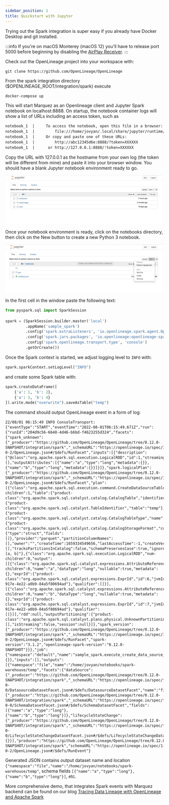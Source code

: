 ```yaml
---
sidebar_position: 1
title: Quickstart with Jupyter
---
```


Trying out the Spark integration is super easy if you already have Docker Desktop and git installed. 

:::info
If you're on macOS Monterey (macOS 12) you'll have to release port 5000 before beginning by disabling the [AirPlay Receiver](https://developer.apple.com/forums/thread/682332).
:::

Check out the OpenLineage project into your workspace with:
```
git clone https://github.com/OpenLineage/OpenLineage
```

From the spark integration directory ($OPENLINEAGE_ROOT/integration/spark) execute
```bash
docker-compose up
```
This will start Marquez as an Openlineage client and Jupyter Spark notebook on localhost:8888. On startup, the notebook container logs will show a list of URLs
including an access token, such as
```bash
notebook_1  |     To access the notebook, open this file in a browser:
notebook_1  |         file:///home/jovyan/.local/share/jupyter/runtime/nbserver-9-open.html
notebook_1  |     Or copy and paste one of these URLs:
notebook_1  |         http://abc12345d6e:8888/?token=XXXXXX
notebook_1  |      or http://127.0.0.1:8888/?token=XXXXXX
```

Copy the URL with 127.0.0.1 as the hostname from your own log (the token will be different from mine) and paste it into your browser window. You should have a blank Jupyter notebook environment ready to go.

![image](jupyter_home.png)

Once your notebook environment is ready, click on the notebooks directory, then click on the New button to create a new Python 3 notebook.

![image](jupyter_new_notebook.png)

In the first cell in the window paste the following text:

```python 
from pyspark.sql import SparkSession

spark = (SparkSession.builder.master('local')
         .appName('sample_spark')
         .config('spark.extraListeners', 'io.openlineage.spark.agent.OpenLineageSparkListener')
         .config('spark.jars.packages', 'io.openlineage:openlineage-spark:1.7.0')
         .config('spark.openlineage.transport.type', 'console')
         .getOrCreate())
```
Once the Spark context is started, we adjust logging level to `INFO` with: 
```python
spark.sparkContext.setLogLevel("INFO")
```
and create some Spark table with:
```python
spark.createDataFrame([
    {'a': 1, 'b': 2},
    {'a': 3, 'b': 4}
]).write.mode("overwrite").saveAsTable("temp")
```

The command should output OpenLineage event in a form of log:
```
22/08/01 06:15:49 INFO ConsoleTransport: {"eventType":"START","eventTime":"2022-08-01T06:15:49.671Z","run":{"runId":"204d9c56-6648-4d46-b6bd-f4623255d324","facets":{"spark_unknown":{"_producer":"https://github.com/OpenLineage/OpenLineage/tree/0.12.0-SNAPSHOT/integration/spark","_schemaURL":"https://openlineage.io/spec/1-0-2/OpenLineage.json#/$defs/RunFacet","inputs":[{"description":{"@class":"org.apache.spark.sql.execution.LogicalRDD","id":1,"streaming":false,"traceEnabled":false,"canonicalizedPlan":false},"inputAttributes":[],"outputAttributes":[{"name":"a","type":"long","metadata":{}},{"name":"b","type":"long","metadata":{}}]}]},"spark.logicalPlan":{"_producer":"https://github.com/OpenLineage/OpenLineage/tree/0.12.0-SNAPSHOT/integration/spark","_schemaURL":"https://openlineage.io/spec/1-0-2/OpenLineage.json#/$defs/RunFacet","plan":[{"class":"org.apache.spark.sql.execution.command.CreateDataSourceTableAsSelectCommand","num-children":1,"table":{"product-class":"org.apache.spark.sql.catalyst.catalog.CatalogTable","identifier":{"product-class":"org.apache.spark.sql.catalyst.TableIdentifier","table":"temp"},"tableType":{"product-class":"org.apache.spark.sql.catalyst.catalog.CatalogTableType","name":"MANAGED"},"storage":{"product-class":"org.apache.spark.sql.catalyst.catalog.CatalogStorageFormat","compressed":false,"properties":null},"schema":{"type":"struct","fields":[]},"provider":"parquet","partitionColumnNames":[],"owner":"","createTime":1659334549656,"lastAccessTime":-1,"createVersion":"","properties":null,"unsupportedFeatures":[],"tracksPartitionsInCatalog":false,"schemaPreservesCase":true,"ignoredProperties":null},"mode":null,"query":0,"outputColumnNames":"[a, b]"},{"class":"org.apache.spark.sql.execution.LogicalRDD","num-children":0,"output":[[{"class":"org.apache.spark.sql.catalyst.expressions.AttributeReference","num-children":0,"name":"a","dataType":"long","nullable":true,"metadata":{},"exprId":{"product-class":"org.apache.spark.sql.catalyst.expressions.ExprId","id":6,"jvmId":"6a1324ac-917e-4e22-a0b9-84a5f80694ad"},"qualifier":[]}],[{"class":"org.apache.spark.sql.catalyst.expressions.AttributeReference","num-children":0,"name":"b","dataType":"long","nullable":true,"metadata":{},"exprId":{"product-class":"org.apache.spark.sql.catalyst.expressions.ExprId","id":7,"jvmId":"6a1324ac-917e-4e22-a0b9-84a5f80694ad"},"qualifier":[]}]],"rdd":null,"outputPartitioning":{"product-class":"org.apache.spark.sql.catalyst.plans.physical.UnknownPartitioning","numPartitions":0},"outputOrdering":[],"isStreaming":false,"session":null}]},"spark_version":{"_producer":"https://github.com/OpenLineage/OpenLineage/tree/0.12.0-SNAPSHOT/integration/spark","_schemaURL":"https://openlineage.io/spec/1-0-2/OpenLineage.json#/$defs/RunFacet","spark-version":"3.1.2","openlineage-spark-version":"0.12.0-SNAPSHOT"}}},"job":{"namespace":"default","name":"sample_spark.execute_create_data_source_table_as_select_command","facets":{}},"inputs":[],"outputs":[{"namespace":"file","name":"/home/jovyan/notebooks/spark-warehouse/temp","facets":{"dataSource":{"_producer":"https://github.com/OpenLineage/OpenLineage/tree/0.12.0-SNAPSHOT/integration/spark","_schemaURL":"https://openlineage.io/spec/facets/1-0-0/DatasourceDatasetFacet.json#/$defs/DatasourceDatasetFacet","name":"file","uri":"file"},"schema":{"_producer":"https://github.com/OpenLineage/OpenLineage/tree/0.12.0-SNAPSHOT/integration/spark","_schemaURL":"https://openlineage.io/spec/facets/1-0-0/SchemaDatasetFacet.json#/$defs/SchemaDatasetFacet","fields":[{"name":"a","type":"long"},{"name":"b","type":"long"}]},"lifecycleStateChange":{"_producer":"https://github.com/OpenLineage/OpenLineage/tree/0.12.0-SNAPSHOT/integration/spark","_schemaURL":"https://openlineage.io/spec/facets/1-0-0/LifecycleStateChangeDatasetFacet.json#/$defs/LifecycleStateChangeDatasetFacet","lifecycleStateChange":"CREATE"}},"outputFacets":{}}],"producer":"https://github.com/OpenLineage/OpenLineage/tree/0.12.0-SNAPSHOT/integration/spark","schemaURL":"https://openlineage.io/spec/1-0-2/OpenLineage.json#/$defs/RunEvent"}
```

Generated JSON contains output dataset name and location `{"namespace":"file","name":"/home/jovyan/notebooks/spark-warehouse/temp"`, schema fields `[{"name":"a","type":"long"},{"name":"b","type":"long"}]`, etc. 


More comprehensive demo, that integrates Spark events with Marquez backend can be found on our blog [Tracing Data Lineage with OpenLineage and Apache Spark](https://openlineage.io/blog/openlineage-spark/)
